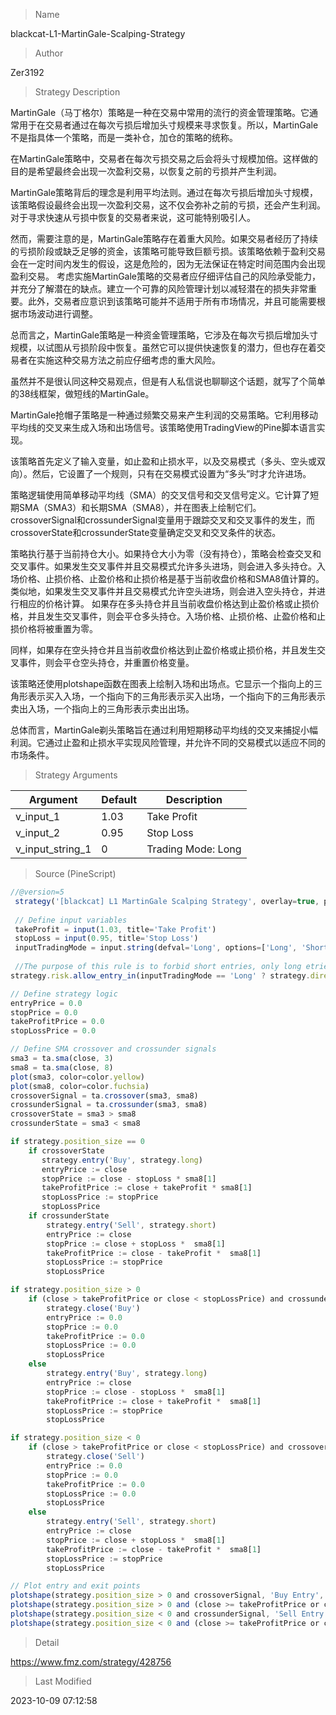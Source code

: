 
> Name

blackcat-L1-MartinGale-Scalping-Strategy

> Author

Zer3192

> Strategy Description

MartinGale（马丁格尔）策略是一种在交易中常用的流行的资金管理策略。它通常用于在交易者通过在每次亏损后增加头寸规模来寻求恢复。所以，MartinGale不是指具体一个策略，而是一类补仓，加仓的策略的统称。

在MartinGale策略中，交易者在每次亏损交易之后会将头寸规模加倍。这样做的目的是希望最终会出现一次盈利交易，以恢复之前的亏损并产生利润。

MartinGale策略背后的理念是利用平均法则。通过在每次亏损后增加头寸规模，该策略假设最终会出现一次盈利交易，这不仅会弥补之前的亏损，还会产生利润。对于寻求快速从亏损中恢复的交易者来说，这可能特别吸引人。

然而，需要注意的是，MartinGale策略存在着重大风险。如果交易者经历了持续的亏损阶段或缺乏足够的资金，该策略可能导致巨额亏损。该策略依赖于盈利交易会在一定时间内发生的假设，这是危险的，因为无法保证在特定时间范围内会出现盈利交易。
考虑实施MartinGale策略的交易者应仔细评估自己的风险承受能力，并充分了解潜在的缺点。建立一个可靠的风险管理计划以减轻潜在的损失非常重要。此外，交易者应意识到该策略可能并不适用于所有市场情况，并且可能需要根据市场波动进行调整。

总而言之，MartinGale策略是一种资金管理策略，它涉及在每次亏损后增加头寸规模，以试图从亏损阶段中恢复。虽然它可以提供快速恢复的潜力，但也存在着交易者在实施这种交易方法之前应仔细考虑的重大风险。

虽然并不是很认同这种交易观点，但是有人私信说也聊聊这个话题，就写了个简单的38线框架，做短线的MartinGale。

MartinGale抢帽子策略是一种通过频繁交易来产生利润的交易策略。它利用移动平均线的交叉来生成入场和出场信号。该策略使用TradingView的Pine脚本语言实现。

该策略首先定义了输入变量，如止盈和止损水平，以及交易模式（多头、空头或双向）。然后，它设置了一个规则，只有在交易模式设置为“多头”时才允许进场。

策略逻辑使用简单移动平均线（SMA）的交叉信号和交叉信号定义。它计算了短期SMA（SMA3）和长期SMA（SMA8），并在图表上绘制它们。crossoverSignal和crossunderSignal变量用于跟踪交叉和交叉事件的发生，而crossoverState和crossunderState变量确定交叉和交叉条件的状态。

策略执行基于当前持仓大小。如果持仓大小为零（没有持仓），策略会检查交叉和交叉事件。如果发生交叉事件并且交易模式允许多头进场，则会进入多头持仓。入场价格、止损价格、止盈价格和止损价格是基于当前收盘价格和SMA8值计算的。类似地，如果发生交叉事件并且交易模式允许空头进场，则会进入空头持仓，并进行相应的价格计算。
如果存在多头持仓并且当前收盘价格达到止盈价格或止损价格，并且发生交叉事件，则会平仓多头持仓。入场价格、止损价格、止盈价格和止损价格将被重置为零。

同样，如果存在空头持仓并且当前收盘价格达到止盈价格或止损价格，并且发生交叉事件，则会平仓空头持仓，并重置价格变量。

该策略还使用plotshape函数在图表上绘制入场和出场点。它显示一个指向上的三角形表示买入入场，一个指向下的三角形表示买入出场，一个指向下的三角形表示卖出入场，一个指向上的三角形表示卖出出场。

总体而言，MartinGale剃头策略旨在通过利用短期移动平均线的交叉来捕捉小幅利润。它通过止盈和止损水平实现风险管理，并允许不同的交易模式以适应不同的市场条件。

> Strategy Arguments



|Argument|Default|Description|
|----|----|----|
|v_input_1|1.03|Take Profit|
|v_input_2|0.95|Stop Loss|
|v_input_string_1|0|Trading Mode: Long|Short|BiDir|


> Source (PineScript)

``` javascript
//@version=5
 strategy('[blackcat] L1 MartinGale Scalping Strategy', overlay=true, pyramiding = 5)
 
 // Define input variables
 takeProfit = input(1.03, title='Take Profit')
 stopLoss = input(0.95, title='Stop Loss')
 inputTradingMode = input.string(defval='Long', options=['Long', 'Short', 'BiDir'], title='Trading Mode')
 
 //The purpose of this rule is to forbid short entries, only long etries will be placed. The rule affects the following function: 'entry'.
strategy.risk.allow_entry_in(inputTradingMode == 'Long' ? strategy.direction.long : inputTradingMode == 'Short' ? strategy.direction.short : strategy.direction.all)

// Define strategy logic
entryPrice = 0.0
stopPrice = 0.0
takeProfitPrice = 0.0
stopLossPrice = 0.0

// Define SMA crossover and crossunder signals
sma3 = ta.sma(close, 3)
sma8 = ta.sma(close, 8)
plot(sma3, color=color.yellow)
plot(sma8, color=color.fuchsia)
crossoverSignal = ta.crossover(sma3, sma8)
crossunderSignal = ta.crossunder(sma3, sma8)
crossoverState = sma3 > sma8
crossunderState = sma3 < sma8

if strategy.position_size == 0
    if crossoverState
       strategy.entry('Buy', strategy.long)
       entryPrice := close
       stopPrice := close - stopLoss * sma8[1]
       takeProfitPrice := close + takeProfit * sma8[1]
       stopLossPrice := stopPrice
       stopLossPrice
    if crossunderState
        strategy.entry('Sell', strategy.short)
        entryPrice := close
        stopPrice := close + stopLoss *  sma8[1]
        takeProfitPrice := close - takeProfit *  sma8[1]
        stopLossPrice := stopPrice
        stopLossPrice

if strategy.position_size > 0
    if (close > takeProfitPrice or close < stopLossPrice) and crossunderState
        strategy.close('Buy')
        entryPrice := 0.0
        stopPrice := 0.0
        takeProfitPrice := 0.0
        stopLossPrice := 0.0
        stopLossPrice
    else
        strategy.entry('Buy', strategy.long)
        entryPrice := close
        stopPrice := close - stopLoss *  sma8[1]
        takeProfitPrice := close + takeProfit *  sma8[1]
        stopLossPrice := stopPrice
        stopLossPrice

if strategy.position_size < 0
    if (close > takeProfitPrice or close < stopLossPrice) and crossoverState
        strategy.close('Sell')
        entryPrice := 0.0
        stopPrice := 0.0
        takeProfitPrice := 0.0
        stopLossPrice := 0.0
        stopLossPrice
    else
        strategy.entry('Sell', strategy.short)
        entryPrice := close
        stopPrice := close + stopLoss *  sma8[1]
        takeProfitPrice := close - takeProfit *  sma8[1]
        stopLossPrice := stopPrice
        stopLossPrice

// Plot entry and exit points
plotshape(strategy.position_size > 0 and crossoverSignal, 'Buy Entry', shape.triangleup, location.belowbar, color.new(color.green, 0), size=size.small)
plotshape(strategy.position_size > 0 and (close >= takeProfitPrice or close <= stopLossPrice), 'Buy Exit', shape.triangledown, location.abovebar, color.new(color.red, 0), size=size.small)
plotshape(strategy.position_size < 0 and crossunderSignal, 'Sell Entry', shape.triangledown, location.abovebar, color.new(color.red, 0), size=size.small)
plotshape(strategy.position_size < 0 and (close >= takeProfitPrice or close <= stopLossPrice), 'Sell Exit', shape.triangleup, location.belowbar, color.new(color.green, 0), size=size.small)
```

> Detail

https://www.fmz.com/strategy/428756

> Last Modified

2023-10-09 07:12:58
